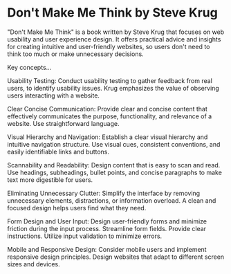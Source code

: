 # Don't Make Me Think by Steve Krug

"Don't Make Me Think" is a book written by Steve Krug that focuses on web usability and user experience design. It offers practical advice and insights for creating intuitive and user-friendly websites, so users don't need to think too much or make unnecessary decisions.

Key concepts…

Usability Testing: Conduct usability testing to gather feedback from real users, to identify usability issues. Krug emphasizes the value of observing users interacting with a website.

Clear Concise Communication: Provide clear and concise content that effectively communicates the purpose, functionality, and relevance of a website. Use straightforward language.

Visual Hierarchy and Navigation: Establish a clear visual hierarchy and intuitive navigation structure. Use visual cues, consistent conventions, and easily identifiable links and buttons.

Scannability and Readability: Design content that is easy to scan and read. Use headings, subheadings, bullet points, and concise paragraphs to make text more digestible for users.

Eliminating Unnecessary Clutter: Simplify the interface by removing unnecessary elements, distractions, or information overload. A clean and focused design helps users find what they need.

Form Design and User Input: Design user-friendly forms and minimize friction during the input process. Streamline form fields. Provide clear instructions. Utilize input validation to minimize errors.

Mobile and Responsive Design: Consider mobile users and implement responsive design principles. Design websites that adapt to different screen sizes and devices.
